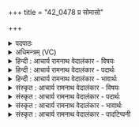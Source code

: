 +++
title = "42_0478 प्र सोमासो"

+++
<details><summary>पदपाठः</summary>

प्र꣢। सो꣡मा꣢꣯सः। वि꣣पश्चि꣡तः꣢। वि꣣पः। चि꣡तः꣢꣯। अ꣣पः꣢। न꣣यन्ते। ऊर्म꣡यः꣢। व꣡ना꣢꣯नि। म꣣हिषाः꣢। इ꣣व। ४७८।
</details>

<details><summary>अधिमन्त्रम् (VC)</summary>

- पवमानः सोमः
- त्रित आप्त्यः
- गायत्री
- षड्जः
- पावमानं काण्डम्
</details>

<details><summary>हिन्दी : आचार्य रामनाथ वेदालंकार - विषयः</summary>

अगले मन्त्र में यह वर्णन है कि दिव्य आनन्दरस की तरङ्गें क्या करती हैं।
</details>

<details><summary>हिन्दी : आचार्य रामनाथ वेदालंकार - पदार्थः</summary>

पदार्थान्वय -  (ऊर्मयः) तरङ्गरूप, (विपश्चितः) बुद्धिवर्धक, (सोमासः) परमात्मा से प्रस्रुत आनन्दरस (अपः) कर्मों को (प्र नयन्ते) उत्कृष्ट मार्ग में प्रेरित कर देते हैं, (वनानि) अन्तरिक्षस्थ जलों को (महिषाः इव) जैसे माध्यमिक देवगण पवन (प्र नयन्ते) वेग से प्रेरित करते हैं ॥२॥ इस मन्त्र में उपमालङ्कार है ॥२॥
</details>

<details><summary>हिन्दी : आचार्य रामनाथ वेदालंकार - भावार्थः</summary>

भावार्थ -  योगियों का योग सिद्ध हो जाने पर दिव्य आनन्दरस की तरङ्गों से उनके कर्म भी परम उत्कृष्ट हो जाते हैं ॥२॥
</details>

<details><summary>संस्कृत : आचार्य रामनाथ वेदालंकार - विषयः</summary>

अथ दिव्यानन्दरसतरङ्गाः किं कुर्वन्तीत्याह।
</details>

<details><summary>संस्कृत : आचार्य रामनाथ वेदालंकार - पदार्थः</summary>

पदार्थान्वय -  (ऊर्मयः) तरङ्गरूपाः (विपश्चितः) बुद्धिवर्धकाः (सोमासः) परमात्मनः प्रस्रुताः आनन्दरसाः (अपः) कर्म। अपस् इति कर्मनाम। निघं० २।१। (प्र नयन्ते) प्रकृष्टमार्गे प्रेरयन्ति (वनानि) अन्तरिक्षस्थानि उदकानि। वनमित्युदकनाम। निघं० १।१२। (महिषाः इव) महान्तो माध्यमिका वायवः यथा प्र नयन्ते वेगेन प्रेरयन्ति, तद्वत्। महिष इति महन्नाम। निघं० ३।३। ‘अ॒पामु॒पस्थे॑ महि॒षा अ॑गृभ्णत॒। ऋ० ६।८।४’ इत्यस्य व्याख्याने महिषा माध्यमिका देवगणा इत्याह निरुक्तकारः। निरु० ७।२६ ॥२॥ अत्रोपमालङ्कारः ॥२॥
</details>

<details><summary>संस्कृत : आचार्य रामनाथ वेदालंकार - भावार्थः</summary>

भावार्थ -  योगिनां योगे सिद्धे सति दिव्यानन्दरसतरङ्गैस्तेषां कर्माण्यपि परमोत्कृष्टानि जायन्ते ॥२॥
</details>

<details><summary>संस्कृत : आचार्य रामनाथ वेदालंकार - पादटिप्पनी</summary>

टिप्पनी -   १. ऋ० ९।३३।१ ‘ऽपां यन्त्यूर्मयः’ इति पाठः। साम० ७६४।
</details>